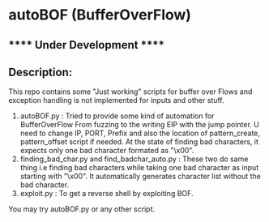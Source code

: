 # autoBOF (BufferOverFlow)

## **** Under Development ****

## Description:
This repo contains some "Just working" scripts for buffer over Flows and exception handling is not implemented for inputs and other stuff.

1. autoBOF.py : Tried to provide some kind of automation for BufferOverFlow From fuzzing to the writing EIP with the jump pointer. U need to change IP, PORT, Prefix and also the location of pattern_create, pattern_offset script if needed. At the state of finding bad characters, it expects only one bad character formated as "\x00".
2. finding_bad_char.py and find_badchar_auto.py : These two do same thing i.e finding bad characters while taking one bad character as input starting with "\x00". It automatically generates character list without the bad character.
3. exploit.py : To get a reverse shell by exploiting BOF.

You may try autoBOF.py or any other script.